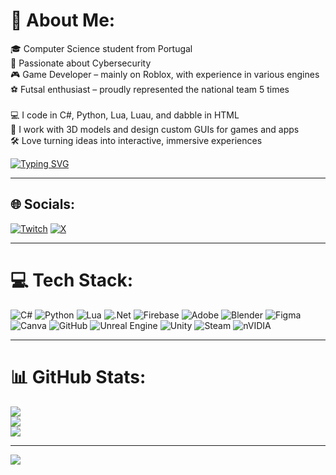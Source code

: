 # 💫 About Me:
🎓 Computer Science student from Portugal<br>
🔐 Passionate about Cybersecurity<br>
🎮 Game Developer – mainly on Roblox, with experience in various engines<br>
⚽ Futsal enthusiast – proudly represented the national team 5 times<br><br>
💻 I code in C#, Python, Lua, Luau, and dabble in HTML<br>
🎨 I work with 3D models and design custom GUIs for games and apps<br>
🛠️ Love turning ideas into interactive, immersive experiences

[![Typing SVG](https://readme-typing-svg.herokuapp.com?font=Fredoka&pause=1000&color=F70000&width=435&lines=Welcome+to+my+profile;Roblox+Developer+1M%2B+Visits+Across+Platform;CyberSecurity+Secret+Agent)](https://git.io/typing-svg)

---

## 🌐 Socials:
[![Twitch](https://img.shields.io/badge/Twitch-%239146FF.svg?style=for-the-badge&logo=twitch&logoColor=white)](https://www.twitch.tv/dev_danixx)
[![X](https://img.shields.io/badge/X-black.svg?style=for-the-badge&logo=x&logoColor=white)](https://x.com/Dev_Danixx)

---

# 💻 Tech Stack:
![C#](https://img.shields.io/badge/c%23-%23239120.svg?style=for-the-badge&logo=csharp&logoColor=white)
![Python](https://img.shields.io/badge/python-3670A0?style=for-the-badge&logo=python&logoColor=ffdd54)
![Lua](https://img.shields.io/badge/lua-%232C2D72.svg?style=for-the-badge&logo=lua&logoColor=white)
![.Net](https://img.shields.io/badge/.NET-5C2D91?style=for-the-badge&logo=dotnet&logoColor=white)
![Firebase](https://img.shields.io/badge/firebase-%23039BE5.svg?style=for-the-badge&logo=firebase&logoColor=white)
![Adobe](https://img.shields.io/badge/adobe-%23FF0000.svg?style=for-the-badge&logo=adobe&logoColor=white)
![Blender](https://img.shields.io/badge/blender-%23F5792A.svg?style=for-the-badge&logo=blender&logoColor=white)
![Figma](https://img.shields.io/badge/figma-%23F24E1E.svg?style=for-the-badge&logo=figma&logoColor=white)
![Canva](https://img.shields.io/badge/Canva-%2300C4CC.svg?style=for-the-badge&logo=Canva&logoColor=white)
![GitHub](https://img.shields.io/badge/github-%23121011.svg?style=for-the-badge&logo=github&logoColor=white)
![Unreal Engine](https://img.shields.io/badge/unrealengine-%23313131.svg?style=for-the-badge&logo=unrealengine&logoColor=white)
![Unity](https://img.shields.io/badge/unity-%23000000.svg?style=for-the-badge&logo=unity&logoColor=white)
![Steam](https://img.shields.io/badge/steam-%23000000.svg?style=for-the-badge&logo=steam&logoColor=white)
![nVIDIA](https://img.shields.io/badge/nVIDIA-%2376B900.svg?style=for-the-badge&logo=nVIDIA&logoColor=white)

---

# 📊 GitHub Stats:
![](https://github-readme-stats.vercel.app/api?username=danixxficial&theme=dark&hide_border=false&include_all_commits=true&count_private=false)<br/>
![](https://nirzak-streak-stats.vercel.app/?user=danixxficial&theme=dark&hide_border=false)<br/>
![](https://github-readme-stats.vercel.app/api/top-langs/?username=danixxficial&theme=dark&hide_border=false&include_all_commits=true&count_private=false&layout=compact)

---

[![](https://visitcount.itsvg.in/api?id=danixxficial&icon=0&color=0)](https://visitcount.itsvg.in)
